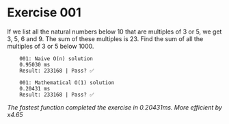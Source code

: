 
# Exercise 001
If we list all the natural numbers below 10 that are multiples of 3 or 5, we get 3, 5, 6 and 9.
The sum of these multiples is 23.
Find the sum of all the multiples of 3 or 5 below 1000.

        001: Naive O(n) solution
        0.95030 ms
        Result: 233168 | Pass? ✅
      
        001: Mathematical O(1) solution
        0.20431 ms
        Result: 233168 | Pass? ✅
      
_The fastest function completed the exercise in 0.20431ms.
More efficient by x4.65_
  